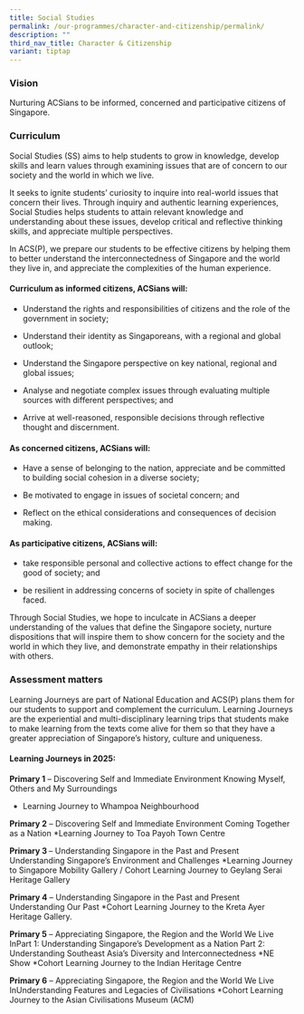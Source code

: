 ```yaml
---
title: Social Studies
permalink: /our-programmes/character-and-citizenship/permalink/
description: ""
third_nav_title: Character & Citizenship
variant: tiptap
---
```

<h3><strong>Vision</strong></h3>
<p>Nurturing ACSians to be informed, concerned and participative citizens
of Singapore.</p>
<h3><strong>Curriculum</strong></h3>
<p>Social Studies (SS) aims to help students to grow in knowledge, develop
skills and learn values through examining issues that are of concern to
our society and the world in which we live.</p>
<p>It seeks to ignite students’ curiosity to inquire into real-world issues
that concern their lives. Through inquiry and authentic learning experiences,
Social Studies helps students to attain relevant knowledge and understanding
about these issues, develop critical and reflective thinking skills, and
appreciate multiple perspectives.</p>
<p>In ACS(P), we prepare our students to be effective citizens by helping
them to better understand the interconnectedness of Singapore and the world
they live in, and appreciate the complexities of the human experience.</p>
<h4><strong>Curriculum as informed citizens, ACSians will:</strong></h4>
<ul data-tight="true" class="tight">
<li>
<p>Understand the rights and responsibilities of citizens and the role of
the government in society;</p>
</li>
<li>
<p>Understand their identity as Singaporeans, with a regional and global
outlook;</p>
</li>
<li>
<p>Understand the Singapore perspective on key national, regional and global
issues;</p>
</li>
<li>
<p>Analyse and negotiate complex issues through evaluating multiple sources
with different perspectives; and</p>
</li>
<li>
<p>Arrive at well-reasoned, responsible decisions through reflective thought
and discernment.</p>
</li>
</ul>
<h4><strong>As concerned citizens, ACSians will:</strong></h4>
<ul data-tight="true" class="tight">
<li>
<p>Have a sense of belonging to the nation, appreciate and be committed to
building social cohesion in a diverse society;</p>
</li>
<li>
<p>Be motivated to engage in issues of societal concern; and</p>
</li>
<li>
<p>Reflect on the ethical considerations and consequences of decision making.</p>
</li>
</ul>
<h4><strong>As participative citizens, ACSians will:</strong></h4>
<ul data-tight="true" class="tight">
<li>
<p>take responsible personal and collective actions to effect change for
the good of society; and</p>
</li>
<li>
<p>be resilient in addressing concerns of society in spite of challenges
faced.</p>
</li>
</ul>
<p>Through Social Studies, we hope to inculcate in ACSians a deeper understanding
of the values that define the Singapore society, nurture dispositions that
will inspire them to show concern for the society and the world in which
they live, and demonstrate empathy in their relationships with others.</p>
<h3><strong>Assessment matters</strong></h3>
<p>Learning Journeys are part of National Education and ACS(P) plans them
for our students to support and complement the curriculum. Learning Journeys
are the experiential and multi-disciplinary learning trips that students
make to make learning from the texts come alive for them so that they have
a greater appreciation of Singapore’s history, culture and uniqueness.</p>
<h4><strong>Learning Journeys in 2025:</strong></h4>
<p><strong>Primary 1</strong> – Discovering Self and Immediate Environment
Knowing Myself, Others and My Surroundings</p>
<ul data-tight="true" class="tight">
<li>
<p>Learning Journey to Whampoa Neighbourhood</p>
</li>
</ul>
<p><strong>Primary 2</strong> – Discovering Self and Immediate Environment
Coming Together as a Nation *Learning Journey to Toa Payoh Town Centre</p>
<p><strong>Primary 3 </strong>– Understanding Singapore in the Past and Present
Understanding Singapore’s Environment and Challenges *Learning Journey
to Singapore Mobility Gallery / Cohort Learning Journey to Geylang Serai
Heritage Gallery</p>
<p><strong>Primary 4</strong> – Understanding Singapore in the Past and Present
Understanding Our Past *Cohort Learning Journey to the Kreta Ayer Heritage
Gallery.</p>
<p><strong>Primary 5</strong> – Appreciating Singapore, the Region and the
World We Live InPart 1: Understanding Singapore’s Development as a Nation
Part 2: Understanding Southeast Asia’s Diversity and Interconnectedness
*NE Show *Cohort Learning Journey to the Indian Heritage Centre</p>
<p><strong>Primary 6</strong> – Appreciating Singapore, the Region and the
World We Live InUnderstanding Features and Legacies of Civilisations *Cohort
Learning Journey to the Asian Civilisations Museum (ACM)</p>
<p></p>